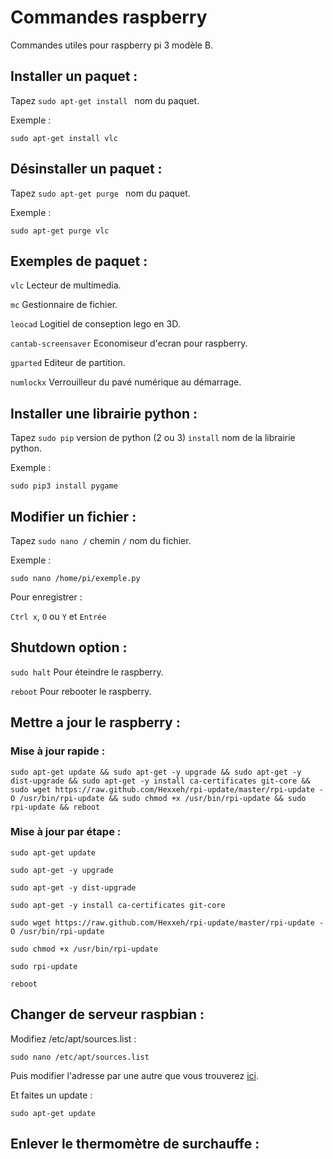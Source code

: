 # Commandes raspberry

Commandes utiles pour raspberry pi 3 modèle B.

## Installer un paquet :

Tapez `sudo apt-get install ` nom du paquet.

Exemple :

`sudo apt-get install vlc`

## Désinstaller un paquet :

Tapez `sudo apt-get purge ` nom du paquet.

Exemple :

`sudo apt-get purge vlc`

## Exemples de paquet :

`vlc` Lecteur de multimedia.

`mc` Gestionnaire de fichier.

`leocad` Logitiel de conseption lego en 3D.

`cantab-screensaver` Economiseur d'ecran pour raspberry.

`gparted` Editeur de partition.

`numlockx` Verrouilleur du pavé numérique au démarrage.

## Installer une librairie python :

Tapez `sudo pip` version de python (2 ou 3) ` install ` nom de la librairie python.

Exemple :

`sudo pip3 install pygame`

## Modifier un fichier :

Tapez `sudo nano /` chemin `/` nom du fichier.

Exemple :

`sudo nano /home/pi/exemple.py`

Pour enregistrer :

`Ctrl x`, `O` ou `Y` et `Entrée`

## Shutdown option :

`sudo halt` Pour éteindre le raspberry.

`reboot` Pour rebooter le raspberry.

## Mettre a jour le raspberry :

### Mise à jour rapide :

`sudo apt-get update && sudo apt-get -y upgrade && sudo apt-get -y dist-upgrade && sudo apt-get -y install ca-certificates git-core && sudo wget https://raw.github.com/Hexxeh/rpi-update/master/rpi-update -O /usr/bin/rpi-update && sudo chmod +x /usr/bin/rpi-update && sudo rpi-update && reboot`

### Mise à jour par étape :

`sudo apt-get update`

`sudo apt-get -y upgrade`

`sudo apt-get -y dist-upgrade`

`sudo apt-get -y install ca-certificates git-core`

`sudo wget https://raw.github.com/Hexxeh/rpi-update/master/rpi-update -O /usr/bin/rpi-update`

`sudo chmod +x /usr/bin/rpi-update`

`sudo rpi-update`

`reboot` 

## Changer de serveur raspbian :

Modifiez /etc/apt/sources.list :

`sudo nano /etc/apt/sources.list`

Puis modifier l'adresse par une autre que vous trouverez [ici](http://www.raspbian.org/RaspbianMirrors).

Et faites un update :

`sudo apt-get update`

## Enlever le thermomètre de surchauffe :


